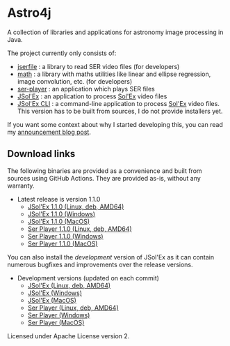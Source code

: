 # Astro4j

A collection of libraries and applications for astronomy image processing in Java.

The project currently only consists of:

- [jserfile](jserfile/) : a library to read SER video files (for developers)
- [math](math/) : a library with maths utilities like linear and ellipse regression, image convolution, etc. (for developers)
- [ser-player](ser-player/) : an application which plays SER files
- [JSol'Ex](jsolex) : an application to process [Sol'Ex](http://www.astrosurf.com/solex/) video files
- [JSol'Ex CLI](jsolex-cli) : a command-line application to process [Sol'Ex](http://www.astrosurf.com/solex/) video files. This version has to be built from sources, I do not provide installers yet.

If you want some context about why I started developing this, you can read my [announcement blog post](https://melix.github.io/blog/2023/04-22-introducing-astro4j.html).

## Download links

The following binaries are provided as a convenience and built from sources using GitHub Actions.
They are provided as-is, without any warranty.

- Latest release is version 1.1.0
  - [JSol'Ex 1.1.0 (Linux, deb, AMD64)](https://jsolex.s3.eu-west-3.amazonaws.com/jsolex-ubuntu-latest/jsolex_1.1.0-1_amd64.deb)
  - [JSol'Ex 1.1.0 (Windows)](https://jsolex.s3.eu-west-3.amazonaws.com/jsolex-windows-latest/jsolex-1.1.0.msi)
  - [JSol'Ex 1.1.0 (MacOS)](https://jsolex.s3.eu-west-3.amazonaws.com/jsolex-macos-latest/jsolex-1.1.0.pkg)
  - [Ser Player 1.1.0 (Linux, deb, AMD64)](https://jsolex.s3.eu-west-3.amazonaws.com/ser-player-ubuntu-latest/ser-player_1.1.0-1_amd64.deb)
  - [Ser Player 1.1.0 (Windows)](https://jsolex.s3.eu-west-3.amazonaws.com/ser-player-windows-latest/ser-player-1.1.0.msi)
  - [Ser Player 1.1.0 (MacOS)](https://jsolex.s3.eu-west-3.amazonaws.com/ser-player-macos-latest/ser-player-1.1.0.pkg)

You can also install the _development_ version of JSol'Ex as it can contain numerous bugfixes and improvements over the release versions.

- Development versions (updated on each commit)
  - [JSol'Ex (Linux, deb, AMD64)](https://jsolex.s3.eu-west-3.amazonaws.com/jsolex-ubuntu-latest/jsolex-devel_1.1.1-1_amd64.deb)
  - [JSol'Ex (Windows)](https://jsolex.s3.eu-west-3.amazonaws.com/jsolex-windows-latest/jsolex-devel-1.1.1.msi)
  - [JSol'Ex (MacOS)](https://jsolex.s3.eu-west-3.amazonaws.com/jsolex-macos-latest/jsolex-devel-1.1.1.pkg)
  - [Ser Player (Linux, deb, AMD64)](https://jsolex.s3.eu-west-3.amazonaws.com/ser-player-ubuntu-latest/ser-player-devel_1.1.1-1_amd64.deb)
  - [Ser Player (Windows)](https://jsolex.s3.eu-west-3.amazonaws.com/ser-player-windows-latest/ser-player-devel-1.1.1.msi)
  - [Ser Player (MacOS)](https://jsolex.s3.eu-west-3.amazonaws.com/ser-player-macos-latest/ser-player-devel-1.1.1.pkg)


Licensed under Apache License version 2.
